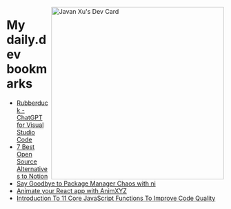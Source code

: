 
<a href="https://app.daily.dev/JavanXU"><img align="right" src="https://api.daily.dev/devcards/e45a150971844cd6959a94bb94e861ea.png?r=quw" width="400" alt="Javan Xu's Dev Card"/></a>

# My daily.dev bookmarks
<!-- daily.dev BOOKMARKS:START -->
- [Rubberduck - ChatGPT for Visual Studio Code](https://app.daily.dev/posts/7dn5CHybl?utm_source=rss&utm_medium=bookmarks&utm_campaign=6ueXw3FRNQzpNtewCDbI6)
- [7 Best Open Source Alternatives to Notion](https://app.daily.dev/posts/HHgYsyE0w?utm_source=rss&utm_medium=bookmarks&utm_campaign=6ueXw3FRNQzpNtewCDbI6)
- [Say Goodbye to Package Manager Chaos with ni](https://app.daily.dev/posts/9CIyT3B68?utm_source=rss&utm_medium=bookmarks&utm_campaign=6ueXw3FRNQzpNtewCDbI6)
- [Animate your React app with AnimXYZ](https://app.daily.dev/posts/metGSXdZU?utm_source=rss&utm_medium=bookmarks&utm_campaign=6ueXw3FRNQzpNtewCDbI6)
- [Introduction To 11 Core JavaScript Functions To Improve Code Quality](https://app.daily.dev/posts/L9V_qEBIB?utm_source=rss&utm_medium=bookmarks&utm_campaign=6ueXw3FRNQzpNtewCDbI6)
<!-- daily.dev BOOKMARKS:END -->
